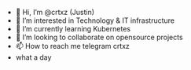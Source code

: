 - 👋 Hi, I’m @crtxz (Justin)
- 👀 I’m interested in Technology & IT infrastructure
- 🌱 I’m currently learning Kubernetes
- 💞️ I’m looking to collaborate on opensource projects
- 📫 How to reach me telegram crtxz
- what a day
<!---
crtxz/crtxz is a ✨ special ✨ repository because its `README.md` (this file) appears on your GitHub profile.
You can click the Preview link to take a look at your changes.
--->
